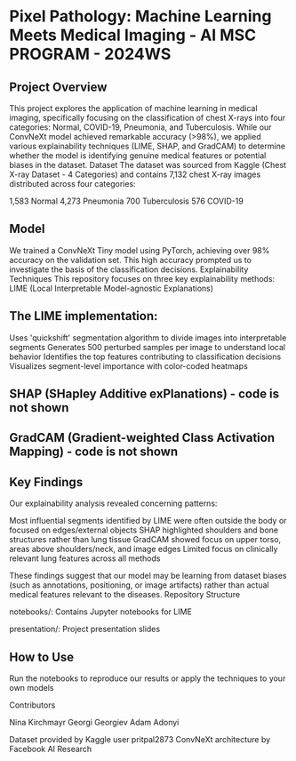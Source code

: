 # Pixel Pathology: Machine Learning Meets Medical Imaging - AI MSC PROGRAM - 2024WS
## Project Overview
This project explores the application of machine learning in medical imaging, specifically focusing on the classification of chest X-rays into four categories: Normal, COVID-19, Pneumonia, and Tuberculosis. While our ConvNeXt model achieved remarkable accuracy (>98%), we applied various explainability techniques (LIME, SHAP, and GradCAM) to determine whether the model is identifying genuine medical features or potential biases in the dataset.
Dataset
The dataset was sourced from Kaggle (Chest X-ray Dataset - 4 Categories) and contains 7,132 chest X-ray images distributed across four categories:

1,583 Normal
4,273 Pneumonia
700 Tuberculosis
576 COVID-19

## Model
We trained a ConvNeXt Tiny model using PyTorch, achieving over 98% accuracy on the validation set. This high accuracy prompted us to investigate the basis of the classification decisions.
Explainability Techniques
This repository focuses on three key explainability methods:
LIME (Local Interpretable Model-agnostic Explanations)
## The LIME implementation:

Uses 'quickshift' segmentation algorithm to divide images into interpretable segments
Generates 500 perturbed samples per image to understand local behavior
Identifies the top features contributing to classification decisions
Visualizes segment-level importance with color-coded heatmaps

## SHAP (SHapley Additive exPlanations) - code is not shown

## GradCAM (Gradient-weighted Class Activation Mapping) - code is not shown

## Key Findings
Our explainability analysis revealed concerning patterns:

Most influential segments identified by LIME were often outside the body or focused on edges/external objects
SHAP highlighted shoulders and bone structures rather than lung tissue
GradCAM showed focus on upper torso, areas above shoulders/neck, and image edges
Limited focus on clinically relevant lung features across all methods

These findings suggest that our model may be learning from dataset biases (such as annotations, positioning, or image artifacts) rather than actual medical features relevant to the diseases.
Repository Structure

notebooks/: Contains Jupyter notebooks for LIME

presentation/: Project presentation slides

## How to Use

Run the notebooks to reproduce our results or apply the techniques to your own models


Contributors

Nina Kirchmayr
Georgi Georgiev
Adam Adonyi



Dataset provided by Kaggle user pritpal2873
ConvNeXt architecture by Facebook AI Research
